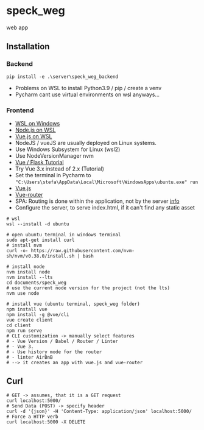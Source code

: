 # speck_weg
web app

## Installation
### Backend
```
pip install -e .\server\speck_weg_backend
```
* Problems on WSL to install Python3.9 / pip / create a venv
* Pycharm cant use virtual environments on wsl anyways...

### Frontend
* [WSL on Windows](https://docs.microsoft.com/en-us/windows/wsl/install)
* [Node.js on WSL](https://docs.microsoft.com/en-us/windows/dev-environment/javascript/nodejs-on-wsl)
* [Vue.js on WSL](https://docs.microsoft.com/en-us/windows/dev-environment/javascript/vue-on-wsl)
* NodeJS / vueJS are usually deployed on Linux systems.
* Use Windows Subsystem for Linux (wsl2)
* Use NodeVersionManager nvm
* [Vue / Flask Tutorial](https://testdriven.io/blog/developing-a-single-page-app-with-flask-and-vuejs/)
* Try Vue 3.x instead of 2.x (Tutorial)
* Set the terminal in Pycharm to `"C:\Users\stefa\AppData\Local\Microsoft\WindowsApps\ubuntu.exe" run`
* [Vue.js](https://v3.vuejs.org/guide)
* [Vue-router](https://router.vuejs.org/guide)
* SPA: Routing is done within the application, not by the server [info](https://next.router.vuejs.org/guide/essentials/history-mode.html#html5-mode)
* Configure the server, to serve index.html, if it can't find any static asset
```
# wsl
wsl --install -d ubuntu

# open ubuntu terminal in windows terminal
sudo apt-get install curl
# install nvm
curl -o- https://raw.githubusercontent.com/nvm-sh/nvm/v0.38.0/install.sh | bash

# install node
nvm install node
nvm install --lts
cd documents/speck_weg
# use the current node version for the project (not the lts)
nvm use node

# install vue (ubuntu terminal, speck_weg folder)
npm install vue
npm install -g @vue/cli
vue create client
cd client
npm run serve
# CLI customization -> manually select features
# - Vue Version / Babel / Router / Linter
# - Vue 3.
# - Use history mode for the router
# - linter AirBnB
# --> it creates an app with vue.js and vue-router

```

## Curl
```
# GET -> assumes, that it is a GET request
curl localhost:5000/
# Send Data (POST) -> specify header
curl -d '{json}' -H 'Content-Type: application/json' localhost:5000/
# Force a HTTP verb
curl localhost:5000 -X DELETE
```